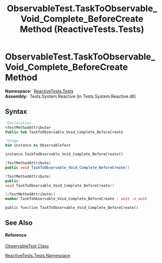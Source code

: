 ﻿---
title: ObservableTest.TaskToObservable_Void_Complete_BeforeCreate Method  (ReactiveTests.Tests)
TOCTitle: TaskToObservable_Void_Complete_BeforeCreate Method
ms:assetid: M:ReactiveTests.Tests.ObservableTest.TaskToObservable_Void_Complete_BeforeCreate
ms:mtpsurl: https://msdn.microsoft.com/en-us/library/reactivetests.tests.observabletest.tasktoobservable_void_complete_beforecreate(v=VS.103)
ms:contentKeyID: 36620293
ms.date: 06/28/2011
mtps_version: v=VS.103
f1_keywords:
- ReactiveTests.Tests.ObservableTest.TaskToObservable_Void_Complete_BeforeCreate
dev_langs:
- CSharp
- JScript
- VB
- FSharp
- c++
---

# ObservableTest.TaskToObservable\_Void\_Complete\_BeforeCreate Method

**Namespace:**  [ReactiveTests.Tests](hh289046\(v=vs.103\).md)  
**Assembly:**  Tests.System.Reactive (in Tests.System.Reactive.dll)

## Syntax

``` vb
'Declaration
<TestMethodAttribute> _
Public Sub TaskToObservable_Void_Complete_BeforeCreate
```

``` vb
'Usage
Dim instance As ObservableTest

instance.TaskToObservable_Void_Complete_BeforeCreate()
```

``` csharp
[TestMethodAttribute]
public void TaskToObservable_Void_Complete_BeforeCreate()
```

``` c++
[TestMethodAttribute]
public:
void TaskToObservable_Void_Complete_BeforeCreate()
```

``` fsharp
[<TestMethodAttribute>]
member TaskToObservable_Void_Complete_BeforeCreate : unit -> unit 
```

``` jscript
public function TaskToObservable_Void_Complete_BeforeCreate()
```

## See Also

#### Reference

[ObservableTest Class](hh288687\(v=vs.103\).md)

[ReactiveTests.Tests Namespace](hh289046\(v=vs.103\).md)

